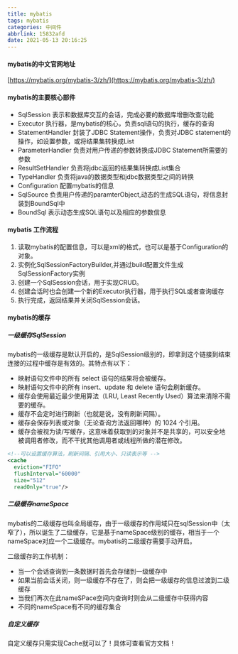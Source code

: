 ```yaml
---
title: mybatis
tags: mybatis
categories: 中间件
abbrlink: 15832afd
date: 2021-05-13 20:16:25
---
```


#### mybatis的中文官网地址

[https://mybatis.org/mybatis-3/zh/](https://mybatis.org/mybatis-3/zh/)

#### mybatis的主要核心部件

- SqlSession    表示和数据库交互的会话，完成必要的数据库增删改查功能
- Executor       执行器，是mybatis的核心，负责sql语句的执行，缓存的查询
- StatementHandler    封装了JDBC Statement操作，负责对JDBC statement的操作，如设置参数，或将结果集转换成List
- ParameterHandler    负责对用户传递的参数转换成JDBC Statement所需要的参数
- ResultSetHandler      负责将jdbc返回的结果集转换成List集合
- TypeHandler              负责将java的数据类型和jdbc数据类型之间的转换
- Configuration             配置mybatis的信息
- SqlSource                    负责用户传递的paramterObject,动态的生成SQL语句，将信息封装到BoundSql中
- BoundSql                    表示动态生成SQL语句以及相应的参数信息

#### mybatis 工作流程

1. 读取mybatis的配置信息，可以是xml的格式，也可以是基于Configuration的对象。
2. 实例化SqlSessionFactoryBuilder,并通过build配置文件生成SqlSessionFactory实例
3. 创建一个SqlSession会话，用于实现CRUD。
4. 创建会话时也会创建一个新的Executor执行器，用于执行SQL或者查询缓存
5. 执行完成，返回结果并关闭SqlSession会话。

#### mybatis的缓存

##### 一级缓存SqlSession

mybatis的一级缓存是默认开启的，是SqlSession级别的，即拿到这个链接到结束连接的过程中缓存是有效的。其特点有以下：

- 映射语句文件中的所有 select 语句的结果将会被缓存。
- 映射语句文件中的所有 insert、update 和 delete 语句会刷新缓存。
- 缓存会使用最近最少使用算法（LRU, Least Recently Used）算法来清除不需要的缓存。
- 缓存不会定时进行刷新（也就是说，没有刷新间隔）。
- 缓存会保存列表或对象（无论查询方法返回哪种）的 1024 个引用。
- 缓存会被视为读/写缓存，这意味着获取到的对象并不是共享的，可以安全地被调用者修改，而不干扰其他调用者或线程所做的潜在修改。

```xml
<!--可以设置缓存算法，刷新间隔、引用大小、只读表示等 -->
<cache
  eviction="FIFO"
  flushInterval="60000"
  size="512"
  readOnly="true"/>
```

##### 二级缓存nameSpace

mybatis的二级缓存也叫全局缓存，由于一级缓存的作用域只在sqlSession中（太窄了），所以诞生了二级缓存，它是基于nameSpace级别的缓存，相当于一个nameSpace对应一个二级缓存。mybatis的二级缓存需要手动开启。

二级缓存的工作机制：

- 当一个会话查询到一条数据时首先会存储到一级缓存中
- 如果当前会话关闭，则一级缓存不存在了，则会把一级缓存的信息过渡到二级缓存
- 当我们再次在此nameSPace空间内查询时则会从二级缓存中获得内容
- 不同的nameSpace有不同的缓存集合

##### 自定义缓存

自定义缓存只需实现Cache就可以了！具体可查看官方文档！